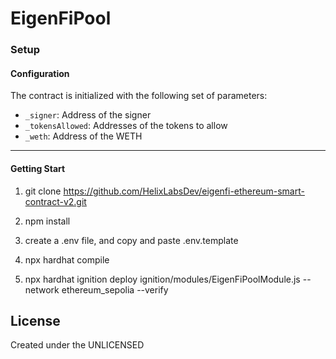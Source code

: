 # EigenFiPool 

### Setup

#### Configuration

The contract is initialized with the following set of parameters:

- `_signer`: Address of the signer
- `_tokensAllowed`: Addresses of the tokens to allow
- `_weth`: Address of the WETH

---

#### Getting Start

1. git clone https://github.com/HelixLabsDev/eigenfi-ethereum-smart-contract-v2.git

2. npm install

3. create a .env file, and copy and paste .env.template

4. npx hardhat compile

5. npx hardhat ignition deploy ignition/modules/EigenFiPoolModule.js --network ethereum_sepolia --verify

## License

Created under the UNLICENSED
